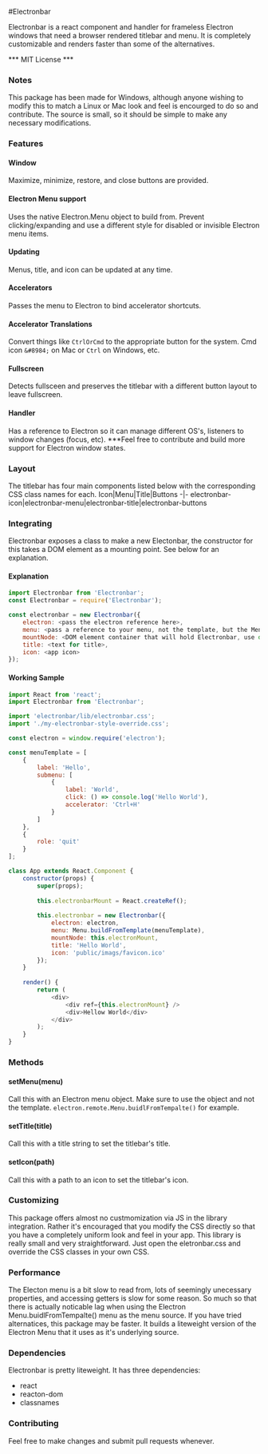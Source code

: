 #Electronbar

Electronbar is a react component and handler for frameless Electron windows that need a browser rendered titlebar and menu. It is completely customizable and renders faster than some of the alternatives.

*** MIT License ***


### Notes
This package has been made for Windows, although anyone wishing to modify this to match a Linux or Mac look and feel is encourged to do so and contribute. The source is small, so it should be simple to make any necessary modifications.


### Features

#### Window
Maximize, minimize, restore, and close buttons are provided.

#### Electron Menu support
Uses the native Electron.Menu object to build from. Prevent clicking/expanding and use a different style for disabled or invisible Electron menu items.

#### Updating
Menus, title, and icon can be updated at any time.

#### Accelerators
Passes the menu to Electron to bind accelerator shortcuts.

#### Accelerator Translations
Convert things like `CtrlOrCmd` to the appropriate button for the system. Cmd icon `&#8984;` on Mac or `Ctrl` on Windows, etc.

#### Fullscreen
Detects fullsceen and preserves the titlebar with a different button layout to leave fullscreen.

#### Handler
Has a reference to Electron so it can manage different OS's, listeners to window changes (focus, etc). ***Feel free to contribute and build more support for Electron window states.


### Layout
The titlebar has four main components listed below with the corresponding CSS class names for each.
Icon|Menu|Title|Buttons
-|-
electronbar-icon|electronbar-menu|electronbar-title|electronbar-buttons


### Integrating
Electronbar exposes a class to make a new Electonbar, the constructor for this takes a DOM element as a mounting point. See below for an explanation.

#### Explanation
```js
import Electronbar from 'Electronbar';
const Electronbar = require('Electronbar');

const electronbar = new Electronbar({
	electron: <pass the electron reference here>,
	menu: <pass a reference to your menu, not the template, but the Menu.buildFromTemplate() object>,
	mountNode: <DOM element container that will hold Electronbar, use document.getElementById() or make a ref in React for this>,
	title: <text for title>,
	icon: <app icon>
});
```

#### Working Sample
```js
import React from 'react';
import Electronbar from 'Electronbar';

import 'electronbar/lib/electronbar.css';
import './my-electronbar-style-override.css';

const electron = window.require('electron');

const menuTemplate = [
	{
		label: 'Hello',
		submenu: [
			{
				label: 'World',
				click: () => console.log('Hello World'),
				accelerator: 'Ctrl+H'
			}
		]
	},
	{
		role: 'quit'
	}
];

class App extends React.Component {
	constructor(props) {
		super(props);
		
		this.electronbarMount = React.createRef();
		
		this.electronbar = new Electronbar({
			electron: electron,
			menu: Menu.buildFromTemplate(menuTemplate),
			mountNode: this.electronMount,
			title: 'Hello World',
			icon: 'public/imags/favicon.ico'
		});
	}
	
	render() {
		return (
			<div>
				<div ref={this.electronMount} />
				<div>Hellow World</div>
			</div>
		);
	}
}
```

### Methods

#### setMenu(menu)
Call this with an Electron menu object. Make sure to use the object and not the template. `electron.remote.Menu.buidlFromTempalte()` for example.

#### setTitle(title)
Call this with a title string to set the titlebar's title.

#### setIcon(path)
Call this with a path to an icon to set the titlebar's icon.


### Customizing
This package offers almost no custmomization via JS in the library integration. Rather it's encouraged that you modify the CSS directly so that you have a completely uniform look and feel in your app. This library is really small and very straightforward. Just open the eletronbar.css and override the CSS classes in your own CSS.


### Performance
The Electon menu is a bit slow to read from, lots of seemingly unecessary properties, and accessing getters is slow for some reason.  So much so that there is actually noticable lag when using the Electron Menu.buidlFromTempalte() menu as the menu source.  If you have tried alternatices, this package may be faster.  It builds a liteweight version of the Electron Menu that it uses as it's underlying source.

### Dependencies
Electronbar is pretty liteweight. It has three dependencies:
- react
- reacton-dom
- classnames

### Contributing
Feel free to make changes and submit pull requests whenever.